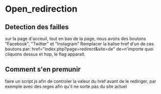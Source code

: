 # Open_redirection  

## Detection des failles  

sur la page d'acceuil, tout en bas de la page,
nous avons des boutons "Facebook", "Twitter" et "Instagram"
Remplacer la balise href d'un de ces boutons par:
href="index.php?page=redirect&site=de"
de=n'importe quoi
cliquons dessus et hop, le flag apparait.

## Comment s'en premunir
faire un script js afin de controler la valeur du href avant de le rediriger,
par exemple avec des regex afin qu'il ne sorte pas du site actuel